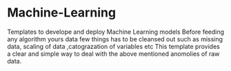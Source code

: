 # Machine-Learning
Templates to develope and deploy Machine Learning models
Before feeding any algorithm yours data few things has to be cleansed  out such as missing data, scaling of data ,catograzation of variables etc 
This template provides a clear and simple way to deal with the above mentioned anomolies of raw data. 
